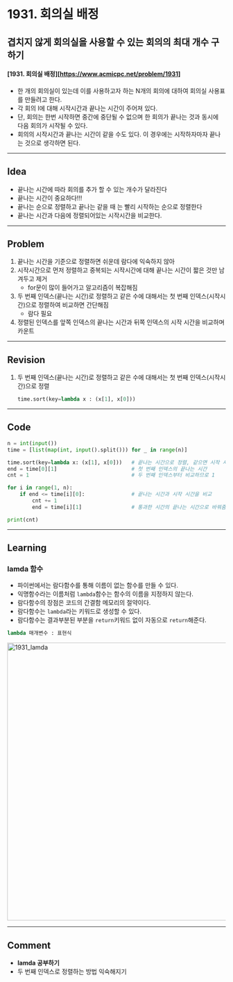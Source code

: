 # 1931. 회의실 배정

##  겹치지 않게 회의실을 사용할 수 있는 회의의 최대 개수 구하기

#### [1931. 회의실 배정][https://www.acmicpc.net/problem/1931]

- 한 개의 회의실이 있는데 이를 사용하고자 하는 N개의 회의에 대하여 회의실 사용표를 만들려고 한다.
- 각 회의 I에 대해 시작시간과 끝나는 시간이 주어져 있다. 
- 단, 회의는 한번 시작하면 중간에 중단될 수 없으며 한 회의가 끝나는 것과 동시에 다음 회의가 시작될 수 있다.
- 회의의 시작시간과 끝나는 시간이 같을 수도 있다. 이 경우에는 시작하자마자 끝나는 것으로 생각하면 된다.

---

## Idea

- 끝나는 시간에 따라 회의를 추가 할 수 있는 개수가 달라진다
- 끝나는 시간이 중요하다!!!
- 끝나는 순으로 정렬하고 끝나는 같을 때 는 빨리 시작하는 순으로 정렬한다
- 끝나는 시간과 다음에 정렬되어있는 시작시간을 비교한다.

---

## Problem

1. 끝나는 시간을 기준으로 정렬하면 쉬운데 람다에 익숙하지 않아 
2. 시작시간으로 먼저 정렬하고 중복되는 시작시간에 대해 끝나는 시간이 짧은 것만 남겨두고 제거
   - for문이 많이 들어가고 알고리즘이 복잡해짐
3. 두  번째 인덱스(끝나는 시간)로 정렬하고 같은 수에 대해서는 첫 번째 인덱스(시작시간)으로 정렬하여 비교하면 간단해짐
   - 람다 필요
4. 정렬된 인덱스를  앞쪽 인덱스의 끝나는 시간과 뒤쪽 인덱스의 시작 시간을 비교하며 카운트

---

## Revision

1. 두  번째 인덱스(끝나는 시간)로 정렬하고 같은 수에 대해서는 첫 번째 인덱스(시작시간)으로 정렬

   ```python
   time.sort(key=lambda x : (x[1], x[0]))
   ```

---

## Code

```python
n = int(input())
time = [list(map(int, input().split())) for _ in range(n)]

time.sort(key=lambda x: (x[1], x[0]))   # 끝나는 시간으로 정렬, 같으면 시작 시간으로 정렬
end = time[0][1]                        # 첫 번째 인덱스의 끝나는 시간
cnt = 1                                 # 두 번째 인덱스부터 비교하므로 1

for i in range(1, n):
    if end <= time[i][0]:               # 끝나는 시간과 시작 시간을 비교
        cnt += 1
        end = time[i][1]                # 통과한 시간의 끝나는 시간으로 바꿔줌

print(cnt)
```

---

## Learning

### lamda 함수

- 파이썬에서는 람다함수를 통해 이름이 없는 함수를 만들 수 있다.
- 익명함수라는 이름처럼 `lambda`함수는 함수의 이름을 지정하지 않는다.
- 람다함수의 장점은 코드의 간결함 메모리의 절약이다.
- 람다함수는 `lambda`라는 키워드로 생성할 수 있다.
- 람다함수는 결과부분된 부분을 `return`키워드 없이 자동으로 `return`해준다.

```python
lambda 매개변수 : 표현식
```



<img width="640" alt="1931_lamda" src="https://user-images.githubusercontent.com/109335452/189779209-ecd3e9d7-f267-4f8c-97c8-14e69ad0eac7.png">



---

## Comment

- **lamda 공부하기**
- 두 번째 인덱스로 정렬하는 방법 익숙해지기